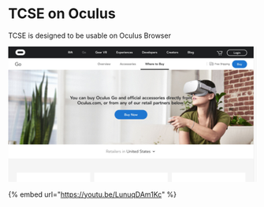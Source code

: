 # TCSE on Oculus

TCSE is designed to be usable on Oculus Browser

![Oculus Go](images/05.jpg)

{% embed url="https://youtu.be/LunuqDAm1Kc" %}



